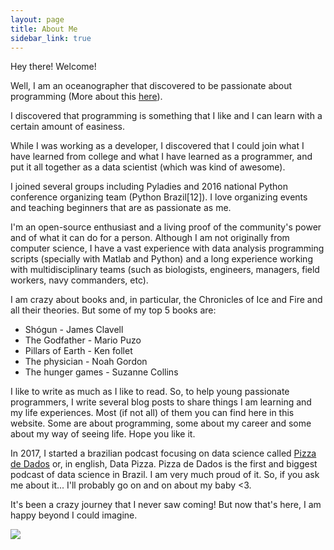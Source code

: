 ```yaml
---
layout: page
title: About Me
sidebar_link: true
---
```


Hey there! Welcome!


Well, I am an oceanographer that discovered to be passionate about programming (More about this [here](http://leportella.com/english/2016/03/16/from-oceanographer-to-programmer.html)).

I discovered that programming is something that I like and I can learn with a certain amount of easiness. 

While I was working as a developer, I discovered that I could join what I have learned from college and what I have learned as a programmer, and put it all together as a data scientist 
(which was kind of awesome). 

I joined several groups including Pyladies and 2016 national Python conference organizing team (Python Brazil[12]). I love organizing events and teaching beginners that are as passionate as me.

I'm an open-source enthusiast and a living proof of the community's power and of what it can do for a person.
Although I am not originally from computer science, I have a vast experience with data analysis programming scripts (specially with Matlab and Python) and a long 
experience working with multidisciplinary teams (such as biologists, engineers, 
managers, field workers, navy commanders, etc).

I am crazy about books and, in particular, the Chronicles of
Ice and Fire and all their theories. But some of my top 5 books are:

* Shógun - James Clavell
* The Godfather - Mario Puzo
* Pillars of Earth - Ken follet
* The physician - Noah Gordon
* The hunger games - Suzanne Collins 

I like to write as much as I like to read. So, to help young passionate programmers, I write several blog posts to share things I am learning and my life experiences. 
Most (if not all) of them you can find here in this website. Some are about programming, some about my career and some about my way of seeing life. Hope you like it.

In 2017, I started a brazilian podcast focusing on data science called [Pizza de Dados](http://pizzadedados.com) or, in english, Data Pizza. Pizza de Dados 
is the first and biggest podcast of data science in Brazil. I am very much proud of it. So, if you ask me about it... I'll probably go on and on about my baby <3.

It's been a crazy journey that I never saw coming! But now that's here, I am happy beyond I could imagine. 

![](https://imgur.com/Cp4MKHg)
